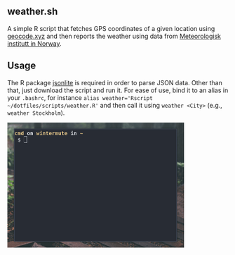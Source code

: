 ## weather.sh

A simple R script that fetches GPS coordinates of a given location using [geocode.xyz](http://geocode.xyz/api) and then reports the weather using data from [Meteorologisk institutt in Norway](https://api.met.no/).

## Usage

The R package [jsonlite](https://cran.r-project.org/web/packages/jsonlite/) is required in order to parse JSON data. Other than that, just download the script and run it. For ease of use, bind it to an alias in your `.bashrc`, for instance `alias weather='Rscript ~/dotfiles/scripts/weather.R'` and then call it using `weather <City>` (e.g., `weather Stockholm`).

<img src="img/weather.gif" width="80%">
